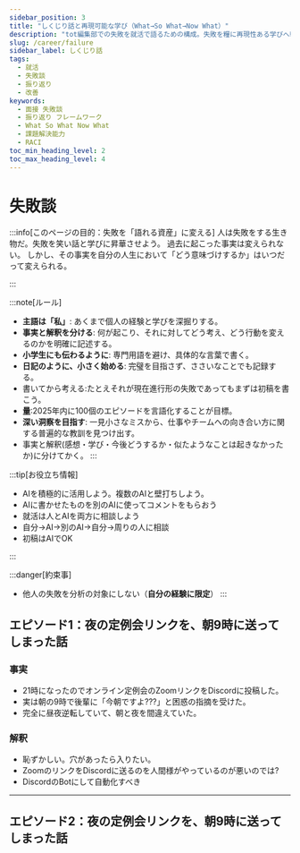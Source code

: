 ```yaml
---
sidebar_position: 3
title: "しくじり話と再現可能な学び（What→So What→Now What）"
description: "tot編集部での失敗を就活で語るための構成。失敗を糧に再現性ある学びへ転換。"
slug: /career/failure
sidebar_label: しくじり話
tags:
  - 就活
  - 失敗談
  - 振り返り
  - 改善
keywords:
  - 面接 失敗談
  - 振り返り フレームワーク
  - What So What Now What
  - 課題解決能力
  - RACI
toc_min_heading_level: 2
toc_max_heading_level: 4
---
```



# 失敗談

:::info[このページの目的：失敗を「語れる資産」に変える] 
人は失敗をする生き物だ。失敗を笑い話と学びに昇華させよう。
過去に起こった事実は変えられない。
しかし、その事実を自分の人生において「どう意味づけするか」はいつだって変えられる。

:::

:::note[ルール]
- **主語は「私」**: あくまで個人の経験と学びを深掘りする。
- **事実と解釈を分ける**: 何が起こり、それに対してどう考え、どう行動を変えるのかを明確に記述する。
- **小学生にも伝わるように**: 専門用語を避け、具体的な言葉で書く。
- **日記のように、小さく始める**: 完璧を目指さず、ささいなことでも記録する。
- 書いてから考える:たとえそれが現在進行形の失敗であってもまずは初稿を書こう。
- **量**:2025年内に100個のエピソードを言語化することが目標。
- **深い洞察を目指す**: 一見小さなミスから、仕事やチームへの向き合い方に関する普遍的な教訓を見つけ出す。 
- 事実と解釈(感想・学び・今後どうするか・似たようなことは起きなかったか)に分けてかく。
:::

:::tip[お役立ち情報]
- AIを積極的に活用しよう。複数のAIと壁打ちしよう。
- AIに書かせたものを別のAIに使ってコメントをもらおう
- 就活は人とAIを両方に相談しよう
- 自分→AI→別のAI→自分→周りの人に相談
- 初稿はAIでOK

:::

:::danger[約束事]

- 他人の失敗を分析の対象にしない（**自分の経験に限定**）
:::



## エピソード1：夜の定例会リンクを、朝9時に送ってしまった話


### 事実
- 21時になったのでオンライン定例会のZoomリンクをDiscordに投稿した。
- 実は朝の9時で後輩に「今朝ですよ???」と困惑の指摘を受けた。
- 完全に昼夜逆転していて、朝と夜を間違えていた。


### 解釈
- 恥ずかしい。穴があったら入りたい。
- ZoomのリンクをDiscordに送るのを人間様がやっているのが悪いのでは?
- DiscordのBotにして自動化すべき

---

## エピソード2：夜の定例会リンクを、朝9時に送ってしまった話